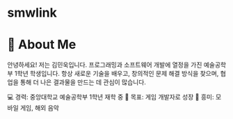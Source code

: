 # smwlink
# 📝 About Me
안녕하세요! 저는 김민욱입니다.
프로그래밍과 소프트웨어 개발에 열정을 가진 예술공학부 1학년 학생입니다.
항상 새로운 기술을 배우고, 창의적인 문제 해결 방식을 찾으며, 협업을 통해 더 나은 결과물을 만드는 데 관심이 많습니다.

💻 경력: 중앙대학교 예술공학부 1학년 재학 중
🎯 목표: 게임 개발자로 성장
🌟 흥미: 모바일 게임, 해외 음악
